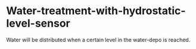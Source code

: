 # Water-treatment-with-hydrostatic-level-sensor
Water will be distributed when a certain level in the water-depo is reached.
